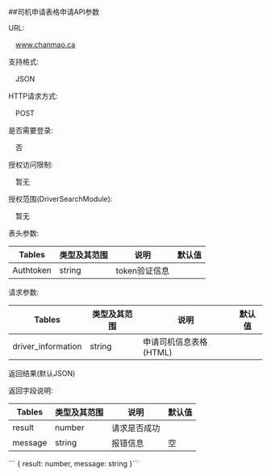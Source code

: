 ##司机申请表格申请API参数

URL:

　www.chanmao.ca
 
支持格式:

　JSON
 
HTTP请求方式:

　POST
 
是否需要登录:

　否
 
授权访问限制:

　暂无
 
授权范围(DriverSearchModule):

　暂无

表头参数:

| Tables | 类型及其范围 | 说明 |  默认值|
| -------------|-------------| -----|-----|
| Authtoken | string | token验证信息 ||

请求参数:


| Tables | 类型及其范围 | 说明 |  默认值|
| ------------- |-------------| -----|-----|
| driver_information | string | 申请司机信息表格(HTML) ||



返回结果(默认JSON)

返回字段说明:

| Tables | 类型及其范围 | 说明 |  默认值|
| ------------- |-------------|-----|-----|
| result | number |  请求是否成功 ||
| message | string | 报错信息 | 空|

<span style="background-color : lightbule">
```
{
    result: number,
    message: string
}```
</span>
